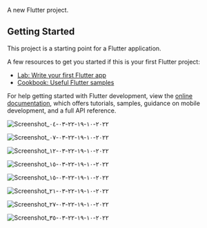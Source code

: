 A new Flutter project.

## Getting Started

This project is a starting point for a Flutter application.

A few resources to get you started if this is your first Flutter project:

- [Lab: Write your first Flutter app](https://docs.flutter.dev/get-started/codelab)
- [Cookbook: Useful Flutter samples](https://docs.flutter.dev/cookbook)

For help getting started with Flutter development, view the
[online documentation](https://docs.flutter.dev/), which offers tutorials,
samples, guidance on mobile development, and a full API reference.

![Screenshot_٢٠٢٢-١٠-١٩-٢٢-٠٣-٠٤](https://user-images.githubusercontent.com/95576756/196781503-08f74077-c9c1-4fb8-a5b9-21f45c5fa31b.png)

![Screenshot_٢٠٢٢-١٠-١٩-٢٢-٠٣-٠٧](https://user-images.githubusercontent.com/95576756/196781679-b36a3f50-be4d-45de-a6fe-f8df98bc227f.png)

![Screenshot_٢٠٢٢-١٠-١٩-٢٢-٠٣-١٢](https://user-images.githubusercontent.com/95576756/196781740-18b270ad-d0f3-48dd-acd9-c5ced41f3eda.png)

![Screenshot_٢٠٢٢-١٠-١٩-٢٢-٠٣-١٥](https://user-images.githubusercontent.com/95576756/196781791-d7c5177f-905d-4e84-a7a8-5bb895aabc6b.png)

![Screenshot_٢٠٢٢-١٠-١٩-٢٢-٠٣-١٥](https://user-images.githubusercontent.com/95576756/196781820-b87bab31-7a04-4beb-b711-af37d8c59dc3.png)

![Screenshot_٢٠٢٢-١٠-١٩-٢٢-٠٣-٢١](https://user-images.githubusercontent.com/95576756/196781840-a36102dc-cf35-4496-80cd-75199e181239.png)

![Screenshot_٢٠٢٢-١٠-١٩-٢٢-٠٣-٢٧](https://user-images.githubusercontent.com/95576756/196781920-d8391d53-7e5d-4e1b-b627-d114cbc754d4.png)

![Screenshot_٢٠٢٢-١٠-١٩-٢٢-٠٣-٣٥](https://user-images.githubusercontent.com/95576756/196781952-426df240-063b-4474-9052-c51c88e77733.png)
